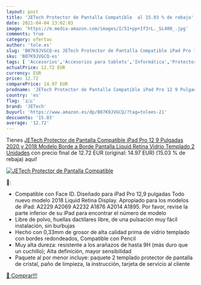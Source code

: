 ```yaml
---
layout: post
title: 'JETech Protector de Pantalla Compatible  al 15.03 % de rebaja'
date: 2021-04-04 23:02:03
image: 'https://m.media-amazon.com/images/I/51+pp+If3rL._SL400_.jpg'
comments: true
category: ofertas
author: 'tole.es'
slug: 'B07K9JVGCQ-es JETech Protector de Pantalla Compatible iPad Pro 12 9...'
sku: 'B07K9JVGCQ-es'
tags: [ 'Accesorios','Accesorios para tablets','Informática','Protectores de pantalla para tablets','ipad','jetech', ]
actualPrice: 12.72 EUR
currency: EUR
price: 12.72
comparePrice: 14.97 EUR
prodname: 'JETech Protector de Pantalla Compatible iPad Pro 12 9 Pulgadas  2020 y 2018 Modelo  Borde a Borde Pantalla Liquid Retina   Vidrio Templado  2 Unidades'
country: 'es'
flag: '🇪🇸'
brand: 'JETech'
buyurl: 'https://www.amazon.es/dp/B07K9JVGCQ/?tag=tolees-21'
descuento: '15.03'
average: '12.72'
---
```


Tienes [JETech Protector de Pantalla Compatible iPad Pro 12 9 Pulgadas  2020 y 2018 Modelo  Borde a Borde Pantalla Liquid Retina   Vidrio Templado  2 Unidades](https://www.amazon.es/dp/B07K9JVGCQ/?tag=tolees-21) con precio final de  12.72 EUR (original: 14.97 EUR) (15.03 %  de rebaja) aqui!

[![JETech Protector de Pantalla Compatible ](https://m.media-amazon.com/images/I/51+pp+If3rL._SL400_.jpg)](https://www.amazon.es/dp/B07K9JVGCQ/?tag=tolees-21)

🔎:

- Compatible con Face ID. Diseñado para iPad Pro 12,9 pulgadas Todo nuevo modelo 2018 Liquid Retina Display. Apropiado para los modelos de iPad: A2229 A2069 A2232 A1876 A2014 A1895. Por favor, revise la parte inferior de su iPad para encontrar el número de modelo
- Libre de polvo, huellas dactilares libre, de una pulsación muy fácil instalación, sin burbujas
- Hecho con 0,33mm de grosor de alta calidad prima de vidrio templado con bordes redondeados, Compatible con Pencil
- Muy alta dureza: resistente a los arañazos de hasta 9H (más duro que un cuchillo); Alta definición, mayor sensibilidad
- Paquete al por menor incluye: paquete 2 templado protector de pantalla de cristal, paño de limpieza, la instrucción, tarjeta de servicio al cliente

[🛒 Comprar!!!](https://www.amazon.es/dp/B07K9JVGCQ/?tag=tolees-21)
